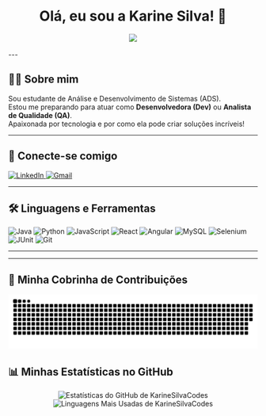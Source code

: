 <h1 align="center">Olá, eu sou a Karine Silva! 👋</h1>

<p align="center">
  <img src="https://raw.githubusercontent.com/MicaelliMedeiros/micaellimedeiros/master/image/computer-illustration.png" width="450">
</p>
---

## 👩‍💻 Sobre mim
<p>
  Sou estudante de Análise e Desenvolvimento de Sistemas (ADS).<br>
  Estou me preparando para atuar como <strong>Desenvolvedora (Dev)</strong> ou <strong>Analista de Qualidade (QA)</strong>.<br>
  Apaixonada por tecnologia e por como ela pode criar soluções incríveis!
</p>

---

## 🔗 Conecte-se comigo
<p align="left">
  <a href="https://www.linkedin.com/in/karine-silva-ks404" target="_blank">
    <img src="https://img.shields.io/badge/LinkedIn-0077B5?style=for-the-badge&logo=linkedin&logoColor=white" alt="LinkedIn">
  </a>
  
  <a href="mailto:karinesilvat.i23@gmail.com" target="_blank">
    <img src="https://img.shields.io/badge/Gmail-D14836?style=for-the-badge&logo=gmail&logoColor=white" alt="Gmail">
  </a>
</p>

---

## 🛠️ Linguagens e Ferramentas
<p align="left">
  <img src="https://cdn.jsdelivr.net/gh/devicons/devicon/icons/java/java-original-wordmark.svg" width="40" height="40" alt="Java"/>
  <img src="https://cdn.jsdelivr.net/gh/devicons/devicon/icons/python/python-original-wordmark.svg" width="40" height="40" alt="Python"/>
  <img src="https://cdn.jsdelivr.net/gh/devicons/devicon/icons/javascript/javascript-original.svg" width="40" height="40" alt="JavaScript"/>
  
  <img src="https://cdn.jsdelivr.net/gh/devicons/devicon/icons/react/react-original-wordmark.svg" width="40" height="40" alt="React"/>
  <img src="https://cdn.jsdelivr.net/gh/devicons/devicon/icons/angularjs/angularjs-original.svg" width="40" height="40" alt="Angular"/>
  
  <img src="https://cdn.jsdelivr.net/gh/devicons/devicon/icons/mysql/mysql-original-wordmark.svg" width="40" height="40" alt="MySQL"/>
  
  <img src="https://cdn.jsdelivr.net/gh/devicons/devicon/icons/selenium/selenium-original.svg" width="40" height="40" alt="Selenium"/>
  <img src="https://cdn.jsdelivr.net/gh/devicons/devicon/icons/junit/junit-plain-wordmark.svg" width="40" height="40" alt="JUnit"/>
  
  <img src="https://cdn.jsdelivr.net/gh/devicons/devicon/icons/git/git-original.svg" width="40" height="40" alt="Git"/>
</p>

---

---

## 🐍 Minha Cobrinha de Contribuições

<p align="center">
  <img src="https://raw.githubusercontent.com/KarineSilvaCodes/KarineSilvaCodes/main/dist/snake.svg" alt="Animação da Cobrinha de Contribuições do GitHub">
</p>

## 📊 Minhas Estatísticas no GitHub
<p align="center">
  <img src="https://github-readme-stats.vercel.app/api?username=KarineSilvaCodes&show_icons=true&theme=dracula&include_all_commits=true&count_private=true" alt="Estatísticas do GitHub de KarineSilvaCodes"/>
  <br>
  <img src="https://github-readme-stats.vercel.app/api/top-langs/?username=KarineSilvaCodes&layout=compact&langs_count=8&theme=dracula" alt="Linguagens Mais Usadas de KarineSilvaCodes"/>
</p>
